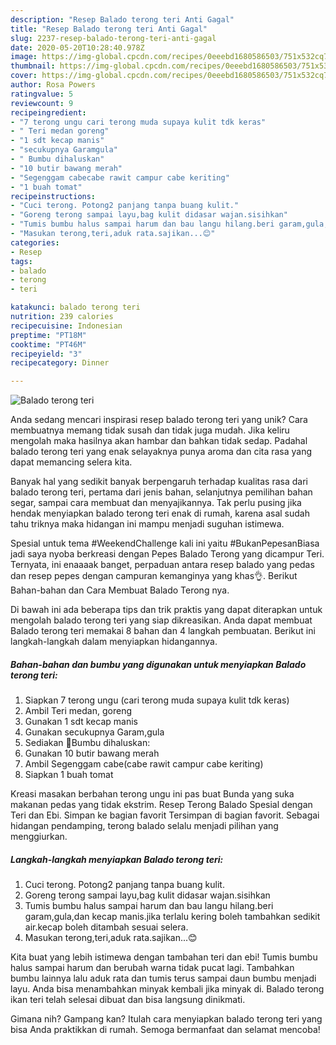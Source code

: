 ```yaml
---
description: "Resep Balado terong teri Anti Gagal"
title: "Resep Balado terong teri Anti Gagal"
slug: 2237-resep-balado-terong-teri-anti-gagal
date: 2020-05-20T10:28:40.978Z
image: https://img-global.cpcdn.com/recipes/0eeebd1680586503/751x532cq70/balado-terong-teri-foto-resep-utama.jpg
thumbnail: https://img-global.cpcdn.com/recipes/0eeebd1680586503/751x532cq70/balado-terong-teri-foto-resep-utama.jpg
cover: https://img-global.cpcdn.com/recipes/0eeebd1680586503/751x532cq70/balado-terong-teri-foto-resep-utama.jpg
author: Rosa Powers
ratingvalue: 5
reviewcount: 9
recipeingredient:
- "7 terong ungu cari terong muda supaya kulit tdk keras"
- " Teri medan goreng"
- "1 sdt kecap manis"
- "secukupnya Garamgula"
- " Bumbu dihaluskan"
- "10 butir bawang merah"
- "Segenggam cabecabe rawit campur cabe keriting"
- "1 buah tomat"
recipeinstructions:
- "Cuci terong. Potong2 panjang tanpa buang kulit."
- "Goreng terong sampai layu,bag kulit didasar wajan.sisihkan"
- "Tumis bumbu halus sampai harum dan bau langu hilang.beri garam,gula,dan kecap manis.jika terlalu kering boleh tambahkan sedikit air.kecap boleh ditambah sesuai selera."
- "Masukan terong,teri,aduk rata.sajikan...😊"
categories:
- Resep
tags:
- balado
- terong
- teri

katakunci: balado terong teri 
nutrition: 239 calories
recipecuisine: Indonesian
preptime: "PT18M"
cooktime: "PT46M"
recipeyield: "3"
recipecategory: Dinner

---
```



![Balado terong teri](https://img-global.cpcdn.com/recipes/0eeebd1680586503/751x532cq70/balado-terong-teri-foto-resep-utama.jpg)

Anda sedang mencari inspirasi resep balado terong teri yang unik? Cara membuatnya memang tidak susah dan tidak juga mudah. Jika keliru mengolah maka hasilnya akan hambar dan bahkan tidak sedap. Padahal balado terong teri yang enak selayaknya punya aroma dan cita rasa yang dapat memancing selera kita.

Banyak hal yang sedikit banyak berpengaruh terhadap kualitas rasa dari balado terong teri, pertama dari jenis bahan, selanjutnya pemilihan bahan segar, sampai cara membuat dan menyajikannya. Tak perlu pusing jika hendak menyiapkan balado terong teri enak di rumah, karena asal sudah tahu triknya maka hidangan ini mampu menjadi suguhan istimewa.

Spesial untuk tema #WeekendChallenge kali ini yaitu #BukanPepesanBiasa jadi saya nyoba berkreasi dengan Pepes Balado Terong yang dicampur Teri. Ternyata, ini enaaaak banget, perpaduan antara resep balado yang pedas dan resep pepes dengan campuran kemanginya yang khas👌. Berikut Bahan-bahan dan Cara Membuat Balado Terong nya.


Di bawah ini ada beberapa tips dan trik praktis yang dapat diterapkan untuk mengolah balado terong teri yang siap dikreasikan. Anda dapat membuat Balado terong teri memakai 8 bahan dan 4 langkah pembuatan. Berikut ini langkah-langkah dalam menyiapkan hidangannya.

<!--inarticleads1-->

##### Bahan-bahan dan bumbu yang digunakan untuk menyiapkan Balado terong teri:

1. Siapkan 7 terong ungu (cari terong muda supaya kulit tdk keras)
1. Ambil  Teri medan, goreng
1. Gunakan 1 sdt kecap manis
1. Gunakan secukupnya Garam,gula
1. Sediakan  🍆Bumbu dihaluskan:
1. Gunakan 10 butir bawang merah
1. Ambil Segenggam cabe(cabe rawit campur cabe keriting)
1. Siapkan 1 buah tomat


Kreasi masakan berbahan terong ungu ini pas buat Bunda yang suka makanan pedas yang tidak ekstrim. Resep Terong Balado Spesial dengan Teri dan Ebi. Simpan ke bagian favorit Tersimpan di bagian favorit. Sebagai hidangan pendamping, terong balado selalu menjadi pilihan yang menggiurkan. 

<!--inarticleads2-->

##### Langkah-langkah menyiapkan Balado terong teri:

1. Cuci terong. Potong2 panjang tanpa buang kulit.
1. Goreng terong sampai layu,bag kulit didasar wajan.sisihkan
1. Tumis bumbu halus sampai harum dan bau langu hilang.beri garam,gula,dan kecap manis.jika terlalu kering boleh tambahkan sedikit air.kecap boleh ditambah sesuai selera.
1. Masukan terong,teri,aduk rata.sajikan...😊


Kita buat yang lebih istimewa dengan tambahan teri dan ebi! Tumis bumbu halus sampai harum dan berubah warna tidak pucat lagi. Tambahkan bumbu lainnya lalu aduk rata dan tumis terus sampai daun bumbu menjadi layu. Anda bisa menambahkan minyak kembali jika minyak di. Balado terong ikan teri telah selesai dibuat dan bisa langsung dinikmati. 

Gimana nih? Gampang kan? Itulah cara menyiapkan balado terong teri yang bisa Anda praktikkan di rumah. Semoga bermanfaat dan selamat mencoba!
